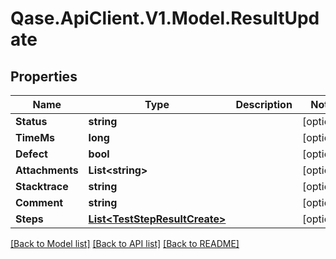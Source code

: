 # Qase.ApiClient.V1.Model.ResultUpdate

## Properties

Name | Type | Description | Notes
------------ | ------------- | ------------- | -------------
**Status** | **string** |  | [optional] 
**TimeMs** | **long** |  | [optional] 
**Defect** | **bool** |  | [optional] 
**Attachments** | **List&lt;string&gt;** |  | [optional] 
**Stacktrace** | **string** |  | [optional] 
**Comment** | **string** |  | [optional] 
**Steps** | [**List&lt;TestStepResultCreate&gt;**](TestStepResultCreate.md) |  | [optional] 

[[Back to Model list]](../../README.md#documentation-for-models) [[Back to API list]](../../README.md#documentation-for-api-endpoints) [[Back to README]](../../README.md)

